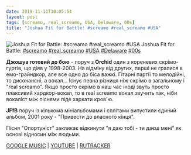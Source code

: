 ```yaml
---
date: 2019-11-11T10:05:54
layout: post
tags: [screamo, real_screamo, USA, Delaware, 00s]
title: "Joshua Fit for Battle: #screamo #real_screamo #USA"
---
```

![Joshua Fit for Battle: #screamo #real_screamo #USA](https://res.cloudinary.com/vast-space-unexplored/image/upload/q_auto,dpr_auto,w_auto/photos/photo_803_11-11-2019_10-05-54.jpg)
Joshua Fit for Battle: [#screamo](/tags/#screamo) [#real_screamo](/tags/#real_screamo) [#USA](/tags/#USA) [#Delaware](/tags/#Delaware) [#00s](/tags/#00s)

**Джошуа готовий до бою** - поруч з **Orchid** один з кореневих скрімо-гуртів, що діяв у 1998-2003. На відміну від других, перші не гралися в емо-грайндкор, але все одно до біса важкі. Гітарні партії то мелодійні, то дисонансні, а вокал... Існує певна різниця ніж скрімо в загальному і &quot;real screamo&quot;. Якщо просто скрімо в наш час іноді звуть просто плаксивий хардкор-вокал, то в real screamo вокал звучить так, ніби вокаліст між піснями піде харкати кров&#39;ю.

**JFfB** поруч із кількома мініальбомами і сплітами випустили єдиний альбом, 2001 року - &quot;Привести до власного кінця&quot;.

Пісня &quot;Опортуніст&quot; закликає відкинути &quot;я даю тобі - ти даєш мені&quot; як основі відносин між людьми.

[GOOGLE MUSIC](https://play.google.com/music/m/Bfuvzmxgtktvhlrtxvvbc6yhfne?t=To_Bring_Our_Own_End_-_Joshua_Fit_for_Battle) \| [YOUTUBE](https://www.youtube.com/playlist?list=OLAK5uy_kfKc3ULW7gzLFF-jw401gEuk0m28N8DEo) \| [RUTRACKER](https://rutracker.org/forum/viewtopic.php?t=2138350)